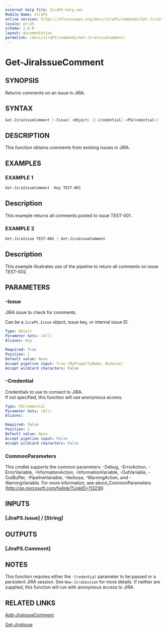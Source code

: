 ```yaml
---
external help file: JiraPS-help.xml
Module Name: JiraPS
online version: https://atlassianps.org/docs/JiraPS/commands/Get-JiraIssueComment/
locale: en-US
schema: 2.0.0
layout: documentation
permalink: /docs/JiraPS/commands/Get-JiraIssueComment/
---
```

# Get-JiraIssueComment

## SYNOPSIS

Returns comments on an issue in JIRA.

## SYNTAX

```powershell
Get-JiraIssueComment [-Issue] <Object> [[-Credential] <PSCredential>] [<CommonParameters>]
```

## DESCRIPTION

This function obtains comments from existing issues in JIRA.

## EXAMPLES

### EXAMPLE 1

```powershell
Get-JiraIssueComment -Key TEST-001
```

Description  
 -----------  
This example returns all comments posted to issue TEST-001.

### EXAMPLE 2

```powershell
Get-JiraIssue TEST-002 | Get-JiraIssueComment
```

Description  
 -----------  
This example illustrates use of the pipeline to return all comments on issue TEST-002.

## PARAMETERS

### -Issue

JIRA issue to check for comments.

Can be a `JiraPS.Issue` object, issue key, or internal issue ID.

```yaml
Type: Object
Parameter Sets: (All)
Aliases: Key

Required: True
Position: 1
Default value: None
Accept pipeline input: True (ByPropertyName, ByValue)
Accept wildcard characters: False
```

### -Credential

Credentials to use to connect to JIRA.  
If not specified, this function will use anonymous access.

```yaml
Type: PSCredential
Parameter Sets: (All)
Aliases:

Required: False
Position: 2
Default value: None
Accept pipeline input: False
Accept wildcard characters: False
```

### CommonParameters

This cmdlet supports the common parameters: -Debug, -ErrorAction, -ErrorVariable, -InformationAction, -InformationVariable, -OutVariable, -OutBuffer, -PipelineVariable, -Verbose, -WarningAction, and -WarningVariable.
For more information, see about_CommonParameters (http://go.microsoft.com/fwlink/?LinkID=113216).

## INPUTS

### [JiraPS.Issue] / [String]

## OUTPUTS

### [JiraPS.Comment]

## NOTES

This function requires either the `-Credential` parameter to be passed or a persistent JIRA session.
See `New-JiraSession` for more details.
If neither are supplied, this function will run with anonymous access to JIRA.

## RELATED LINKS

[Add-JiraIssueComment](../Add-JiraIssueComment/)

[Get-JiraIssue](../Get-JiraIssue/)
